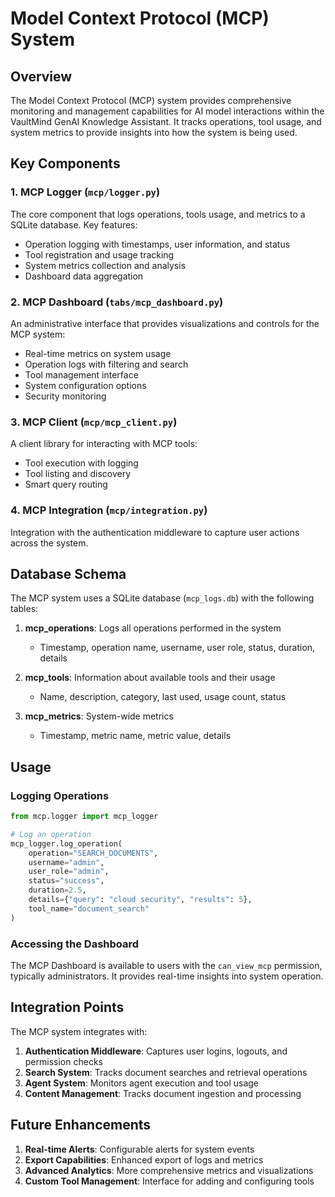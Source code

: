 # Model Context Protocol (MCP) System

## Overview

The Model Context Protocol (MCP) system provides comprehensive monitoring and management capabilities for AI model interactions within the VaultMind GenAI Knowledge Assistant. It tracks operations, tool usage, and system metrics to provide insights into how the system is being used.

## Key Components

### 1. MCP Logger (`mcp/logger.py`)

The core component that logs operations, tools usage, and metrics to a SQLite database. Key features:

- Operation logging with timestamps, user information, and status
- Tool registration and usage tracking
- System metrics collection and analysis
- Dashboard data aggregation

### 2. MCP Dashboard (`tabs/mcp_dashboard.py`)

An administrative interface that provides visualizations and controls for the MCP system:

- Real-time metrics on system usage
- Operation logs with filtering and search
- Tool management interface
- System configuration options
- Security monitoring

### 3. MCP Client (`mcp/mcp_client.py`)

A client library for interacting with MCP tools:

- Tool execution with logging
- Tool listing and discovery
- Smart query routing

### 4. MCP Integration (`mcp/integration.py`)

Integration with the authentication middleware to capture user actions across the system.

## Database Schema

The MCP system uses a SQLite database (`mcp_logs.db`) with the following tables:

1. **mcp_operations**: Logs all operations performed in the system
   - Timestamp, operation name, username, user role, status, duration, details

2. **mcp_tools**: Information about available tools and their usage
   - Name, description, category, last used, usage count, status

3. **mcp_metrics**: System-wide metrics
   - Timestamp, metric name, metric value, details

## Usage

### Logging Operations

```python
from mcp.logger import mcp_logger

# Log an operation
mcp_logger.log_operation(
    operation="SEARCH_DOCUMENTS",
    username="admin",
    user_role="admin",
    status="success",
    duration=2.5,
    details={"query": "cloud security", "results": 5},
    tool_name="document_search"
)
```

### Accessing the Dashboard

The MCP Dashboard is available to users with the `can_view_mcp` permission, typically administrators. It provides real-time insights into system operation.

## Integration Points

The MCP system integrates with:

1. **Authentication Middleware**: Captures user logins, logouts, and permission checks
2. **Search System**: Tracks document searches and retrieval operations
3. **Agent System**: Monitors agent execution and tool usage
4. **Content Management**: Tracks document ingestion and processing

## Future Enhancements

1. **Real-time Alerts**: Configurable alerts for system events
2. **Export Capabilities**: Enhanced export of logs and metrics
3. **Advanced Analytics**: More comprehensive metrics and visualizations
4. **Custom Tool Management**: Interface for adding and configuring tools

